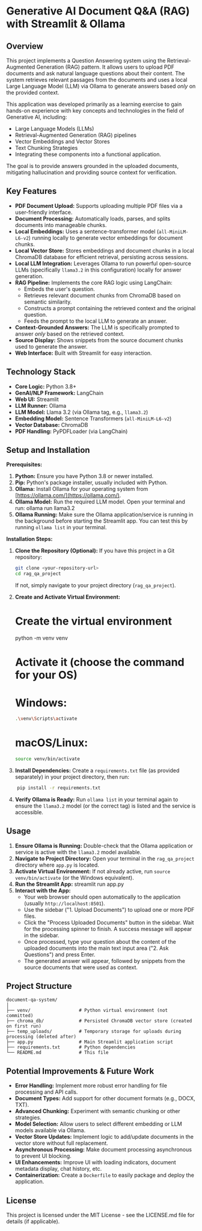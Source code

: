 # Generative AI Document Q&A (RAG) with Streamlit & Ollama

## Overview

This project implements a Question Answering system using the Retrieval-Augmented Generation (RAG) pattern. It allows users to upload PDF documents and ask natural language questions about their content. The system retrieves relevant passages from the documents and uses a local Large Language Model (LLM) via Ollama to generate answers based *only* on the provided context.

This application was developed primarily as a learning exercise to gain hands-on experience with key concepts and technologies in the field of Generative AI, including:
*   Large Language Models (LLMs)
*   Retrieval-Augmented Generation (RAG) pipelines
*   Vector Embeddings and Vector Stores
*   Text Chunking Strategies
*   Integrating these components into a functional application.

The goal is to provide answers grounded in the uploaded documents, mitigating hallucination and providing source context for verification.

## Key Features

*   **PDF Document Upload:** Supports uploading multiple PDF files via a user-friendly interface.
*   **Document Processing:** Automatically loads, parses, and splits documents into manageable chunks.
*   **Local Embeddings:** Uses a sentence-transformer model (`all-MiniLM-L6-v2`) running locally to generate vector embeddings for document chunks.
*   **Local Vector Store:** Stores embeddings and document chunks in a local ChromaDB database for efficient retrieval, persisting across sessions.
*   **Local LLM Integration:** Leverages Ollama to run powerful open-source LLMs (specifically `llama3.2` in this configuration) locally for answer generation.
*   **RAG Pipeline:** Implements the core RAG logic using LangChain:
    *   Embeds the user's question.
    *   Retrieves relevant document chunks from ChromaDB based on semantic similarity.
    *   Constructs a prompt containing the retrieved context and the original question.
    *   Feeds the prompt to the local LLM to generate an answer.
*   **Context-Grounded Answers:** The LLM is specifically prompted to answer *only* based on the retrieved context.
*   **Source Display:** Shows snippets from the source document chunks used to generate the answer.
*   **Web Interface:** Built with Streamlit for easy interaction.

## Technology Stack

*   **Core Logic:** Python 3.8+
*   **GenAI/NLP Framework:** LangChain
*   **Web UI:** Streamlit
*   **LLM Runner:** Ollama
*   **LLM Model:** Llama 3.2 (via Ollama tag, e.g., `llama3.2`)
*   **Embedding Model:** Sentence Transformers (`all-MiniLM-L6-v2`)
*   **Vector Database:** ChromaDB
*   **PDF Handling:** PyPDFLoader (via LangChain)

## Setup and Installation

**Prerequisites:**

1.  **Python:** Ensure you have Python 3.8 or newer installed.
2.  **Pip:** Python's package installer, usually included with Python.
3.  **Ollama:** Install Ollama for your operating system from [https://ollama.com/](https://ollama.com/).
4.  **Ollama Model:** Run the required LLM model. Open your terminal and run:
    ollama run llama3.2
5.  **Ollama Running:** Make sure the Ollama application/service is running in the background before starting the Streamlit app. You can test this by running `ollama list` in your terminal.

**Installation Steps:**

1.  **Clone the Repository (Optional):** If you have this project in a Git repository:
    ```bash
    git clone <your-repository-url>
    cd rag_qa_project
    ```
    If not, simply navigate to your project directory (`rag_qa_project`).

2.  **Create and Activate Virtual Environment:**
    # Create the virtual environment
    python -m venv venv

    # Activate it (choose the command for your OS)
    # Windows:
    ```bash
    .\venv\Scripts\activate
    ```
    # macOS/Linux:
    ```bash
    source venv/bin/activate
    ```

3.  **Install Dependencies:** Create a `requirements.txt` file (as provided separately) in your project directory, then run:
```bash
    pip install -r requirements.txt
```

4.  **Verify Ollama is Ready:** Run `ollama list` in your terminal again to ensure the `llama3.2` model (or the correct tag) is listed and the service is accessible.

## Usage

1.  **Ensure Ollama is Running:** Double-check that the Ollama application or service is active with the `llama3.2` model available.
2.  **Navigate to Project Directory:** Open your terminal in the `rag_qa_project` directory where `app.py` is located.
3.  **Activate Virtual Environment:** If not already active, run `source venv/bin/activate` (or the Windows equivalent).
4.  **Run the Streamlit App:**
    streamlit run app.py
5.  **Interact with the App:**
    *   Your web browser should open automatically to the application (usually `http://localhost:8501`).
    *   Use the sidebar ("1. Upload Documents") to upload one or more PDF files.
    *   Click the "Process Uploaded Documents" button in the sidebar. Wait for the processing spinner to finish. A success message will appear in the sidebar.
    *   Once processed, type your question about the content of the uploaded documents into the main text input area ("2. Ask Questions") and press Enter.
    *   The generated answer will appear, followed by snippets from the source documents that were used as context.

## Project Structure

```text
document-qa-system/
│
├── venv/                  # Python virtual environment (not committed)
├── chroma_db/             # Persisted ChromaDB vector store (created on first run)
├── temp_uploads/          # Temporary storage for uploads during processing (deleted after)
├── app.py                 # Main Streamlit application script
├── requirements.txt       # Python dependencies
└── README.md              # This file
```

## Potential Improvements & Future Work

*   **Error Handling:** Implement more robust error handling for file processing and API calls.
*   **Document Types:** Add support for other document formats (e.g., DOCX, TXT).
*   **Advanced Chunking:** Experiment with semantic chunking or other strategies.
*   **Model Selection:** Allow users to select different embedding or LLM models available via Ollama.
*   **Vector Store Updates:** Implement logic to add/update documents in the vector store without full replacement.
*   **Asynchronous Processing:** Make document processing asynchronous to prevent UI blocking.
*   **UI Enhancements:** Improve UI with loading indicators, document metadata display, chat history, etc.
*   **Containerization:** Create a `Dockerfile` to easily package and deploy the application.

## License

This project is licensed under the MIT License - see the LICENSE.md file for details (if applicable).